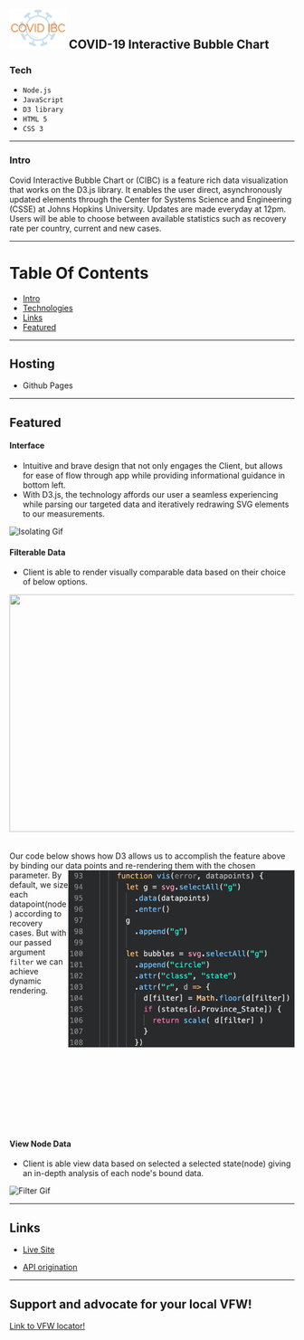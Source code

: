 <img src="https://github.com/danbourdier/CovidInteractiveBubbleChart/blob/master/favicon.png" width="100"> COVID-19 Interactive Bubble Chart
---


### Tech

* `Node.js`
* `JavaScript`
* `D3 library`
* `HTML 5`
* `CSS 3`


---

### Intro
Covid Interactive Bubble Chart or (CIBC) is a feature rich data visualization that works on the D3.js library. It enables the user direct, asynchronously updated elements through the Center for Systems Science and Engineering (CSSE) at Johns Hopkins University. Updates are made everyday at 12pm. Users will be able to choose between available statistics such as recovery rate per country, current and new cases. 

---


# Table Of Contents

* [Intro](https://github.com/danbourdier/CovidInteractiveBubbleChart/#Intro)
* [Technologies](https://github.com/danbourdier/CovidInteractiveBubbleChart/#Tech)
* [Links](https://github.com/danbourdier/CovidInteractiveBubbleChart/#Links)
* [Featured](https://github.com/danbourdier/CovidInteractiveBubbleChart/#Featured)


---


## Hosting
* Github Pages

---


## Featured

#### Interface


* Intuitive and brave design that not only engages the Client, but allows for ease of flow through app while providing informational guidance in bottom left.
* With D3.js, the technology affords our user a seamless experiencing while parsing our targeted data and iteratively redrawing SVG elements to our measurements.

![Isolating Gif](https://github.com/danbourdier/CovidInteractiveBubbleChart/blob/master/src/vids/gifShowcase.gif)


#### Filterable Data

* Client is able to render visually comparable data based on their choice of below options.


<img src="https://github.com/danbourdier/CovidInteractiveBubbleChart/blob/master/src/vids/filter-gif.gif" width="640" height="420" >
&nbsp;

Our code below shows how D3 allows us to accomplish the feature above by binding our data points and re-rendering them with the chosen parameter.
<img align="right" src="https://github.com/danbourdier/CovidInteractiveBubbleChart/blob/master/src/images/data_points.png" width="400">
By default, we size each datapoint(node) according to recovery cases. 
But with our passed argument `filter` we can achieve dynamic rendering.  
&nbsp;

&nbsp;

&nbsp;

&nbsp;

&nbsp;

&nbsp;

&nbsp;

&nbsp;


#### View Node Data

* Client is able view data based on selected a selected state(node) giving an in-depth analysis of each node's bound data.


![Filter Gif](https://github.com/danbourdier/CovidInteractiveBubbleChart/blob/master/src/vids/state-gif.gif)

---



## Links
* [Live Site](https://danbourdier.github.io/CovidInteractiveBubbleChart/)

* [API origination](https://systems.jhu.edu/)


---


## Support and advocate for your local VFW!
[Link to VFW locator!](https://www.vfw.org/find-a-post)


<!-- ### Wireframe


![wireframe](https://github.com/danbourdier/CovidInteractiveBubbleChart/blob/master/src/images/wireframe.png)

--- -->



 
